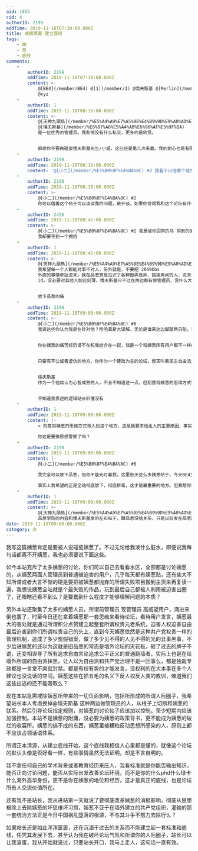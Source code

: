 ```yaml
---
aid: 1855
cid: 4
authorID: 2199
addTime: 2019-11-18T07:30:00.000Z
title: 戒姨葱毒 建立底线
tags:
    - 姨
    - 葱
    - 底线
comments:
    -
        authorID: 2199
        addTime: 2019-11-18T07:30:00.000Z
        content: >-
            @[BE4](/member/BE4) @[1](/member/1) @懦夫斯基 @[Merlin](/member/Merlin)
            @xyz
    -
        authorID: 1
        addTime: 2019-11-18T08:15:00.000Z
        content: >-
            @[天神九頭鳥](/member/%E5%A4%A9%E7%A5%9E%E4%B9%9D%E9%A0%AD%E9%B3%A5) #1
            @[懦夫斯基](/member/%E6%87%A6%E5%A4%AB%E6%96%AF%E5%9F%BA)
            是一位优秀的管理员。我和他没有什么私交，更多的是欣赏。


            麻烦你不要再碰瓷懦夫斯基先生/小姐。这已经是第几次来着。我的耐心也是有限的。
    -
        authorID: 2199
        addTime: 2019-11-18T08:15:00.000Z
        content: '@[小二](/member/%E5%B0%8F%E4%BA%8C) #2 我看不出他哪个地方好，要不你说说他哪里好了'
    -
        authorID: 2199
        addTime: 2019-11-18T08:30:00.000Z
        content: >-
            @[小二](/member/%E5%B0%8F%E4%BA%8C) #2
            你可以借着这个帖子可以谈谈我的问题，敞开谈，如果你觉得我和这个论坛有什么不可调和的矛盾，你可以直接让我走。
    -
        authorID: 2456
        addTime: 2019-11-18T08:45:00.000Z
        content: >-
            @[小二](/member/%E5%B0%8F%E4%BA%8C) #2 我是被你囚禁的鸟 得到的爱越来越少 看着你的笑在别人眼中燃烧
            我却要不到一个拥抱
    -
        authorID: 1
        addTime: 2019-11-18T08:45:00.000Z
        content: >-
            @[天神九頭鳥](/member/%E5%A4%A9%E7%A5%9E%E4%B9%9D%E9%A0%AD%E9%B3%A5) #4
            我希望每一个人都能对事不对人，另外就是，不要把 2049bbs
            外面的事情牵扯进来。我在品葱算是见识了各种搬弄是非、挑拨离间的人，说来说去，大家都只不过比特世界上的一个
            id，没必要对其他人如此刻薄，懦夫斯基只不过在两边都有做管理员，没什么大不了的。品葱不符合你我的品味，但品葱有自己的价值。


            放下品葱的痛
    -
        authorID: 2199
        addTime: 2019-11-18T09:00:00.000Z
        content: >-
            @[小二](/member/%E5%B0%8F%E4%BA%8C) #6
            我说这些你认为我是在针对他？哈哈真是大误解。无论是谁来这边脚踏两只船，我都会出来发声的。懂么？


            你在姨葱的痛苦经历请不在和我结合在一起，我是一个和姨葱所有用户都不一样的人，所以从始至终都只有我一个人在反抗姨葱的体制，这一点我相信你见识到了。


            只要有不公或者虚伪的地方，你作为一个建政为主的论坛，整天叫着民主自由法治，但在论坛中却背道而驰，甚至衣冠禽兽，那我确实不能忍，姨葱就是那样的论坛，自己一屁股屎没擦干净，却恬着脸追着共产党咬，从中我看不出丝毫的正义和公正，容忍这样的论坛和容忍中共一样，是可耻的是丢人。


            懦夫斯基
            作为一个他自认为心智成熟的人，不会不知道这一点，但刻意将姨葱的思维方式带入到这个地方，这是我要求他走人的主要原因，事实上刚才也说过了所有姨葱管理员的灵魂深处已经被姨葱所感染侵蚀，任何人来这里脚踏两只船做管理我都是不同意的。


            不知道我表述的逻辑站长听懂没有
    -
        authorID: 1
        addTime: 2019-11-18T09:00:00.000Z
        content: |-
            > 刻意将姨葱的思维方式带入到这个地方，这是我要求他走人的主要原因，事实上刚才也说过了所有姨葱管理员的灵魂深处已经被姨葱所感染侵蚀

            你这是要做思想警察了吗？
    -
        authorID: 2199
        addTime: 2019-11-18T09:00:00.000Z
        content: |-
            @[小二](/member/%E5%B0%8F%E4%BA%8C) #6

            我完全可以放下品葱，但你不能光盯着我，这里每天这么多姨葱帖子，今天BE4又在主页面发姨葱学院的帖子，你好像也没有管。

            事实上我希望的正是全站彻底放下，彻底排毒，这才是最重要的地方。但我想你不能光要求我一个人放下，却放任沾染品葱恶习的人或者信息肆意传播。
    -
        authorID: 1
        addTime: 2019-11-18T09:00:00.000Z
        content: >-
            @[天神九頭鳥](/member/%E5%A4%A9%E7%A5%9E%E4%B9%9D%E9%A0%AD%E9%B3%A5) #9
            品葱学院的内容和懦夫斯基发的左右帖子，跟品葱没啥关系，只是以前发在品葱而已。
date: 2019-11-18T09:00:00.000Z
category: 水
---
```


我写这篇姨葱肯定是要被人说碰瓷姨葱了。不过无论给我泼什么脏水，即便说我每句话都离不开姨葱，我也必须要说下面这些。

如今本站充斥了太多姨葱的讨论，你们可以自己去看看水区，全部都是讨论姨葱的，从姨葱两面人管理员到普通被迫害的用户，几乎每天都有姨葱贴，还有些大不知所谓或者大言不惭的硬是要把被姨葱都抛弃的所谓失败项目搬到主页来再复读一遍，我想说姨葱全站就是个最失败的作品，玩到最后自己都被人利用被迫害出圈了，还眼瞎还看不到么？是要蠢到什么程度才能够理解问题的本质？

另外本站还聚集了太多的姨葱人员，所谓前管理员 现管理员 高威望用户，涌进来倒也罢了，时至今日还在拿着姨葱那一套思维来看待论坛，看待用户发言，姨葱最大的害处就是通过所谓积分点赞建立起整套所谓权贵元老系统，迫害人权迫害自由最后迫害到你们所谓权贵自己的头上，直到今天姨葱依然是这种共产党权贵一样的管理机制，造成了多少冤假错案，做了多少见不得的人见不得的光的丑事黑事，不少后进姨葱的还以为这就是旧品葱的常态是墙外论坛的天花板，砸了过去的牌子不说，还变相误导了所有追求自由言论追求公平正义的普通翻墙者，实际上也是在给墙外所谓的自由派抹黑，让人以为自由派和共产党治理不是一回事么，都是独裁专政都是一言堂不爽就封禁。都是有权有势的才能发言，没权利的在大本事在多个人建议也没说话的空间。姨葱这些在抓五毛的名义下反人权反人类的教训，难道我们这些出逃的还不能吸取么？

现在本站急需戒除姨葱所带来的一切负面影响，包括所形成的所谓人际圈子，我希望站长本人考虑换掉@懦夫斯基 这种两边做管理员的人，从根子上切断和姨葱的联系。然后引导论坛指定规则，对姨葱的讨论帖子应该加以控制。至少短期内应该加强控制。本站不是姨葱的附庸，没必要为姨葱的政策背书，更不能成为姨葱的破烂的收容所。姨葱的搞不成的东西，姨葱里被糟粕反动思想所感染的人，原则上都不应该占领话语体系。

所谓正本清源，从建立底线开始，这个底线我相信人心里都是懂的，就像这个论坛的默认头像是否好看一样，有些事情虽然无法证明，却是不言自明的。

我不拿任何自己的学术背景或者教育经历来压人，我看标准就是你能否输出知识，能否正向讨论问题，能否从实际出发改善论坛环境，而不是你的什么phd什么绿卡什么海外高华身份，更不是你在姨葱的地位和经历，这才是真正的底线，也是论坛所有人交流价值所在。

还有我不是站长，我从进站第一天就说了要彻底改革姨葱的消极影响，彻底从思想根除上去除姨葱的坏思维坏习惯，姨葱不亚于在墙外建立的共产党组织，灌输的那一套统治方法正是今日中国祸乱堕落的根源，不与其斗争不努力去除行么？

如果站长还是如此浑浑噩噩，还在沉湎于过去的关系而不能建立起一套标准和底线，任凭其发展下去，甚至认为我在破坏论坛气氛和所谓你的人际圈子，站长可以让我滚蛋，我从开始就说过，只要站长开口，我马上走人，这句话一直有效。
